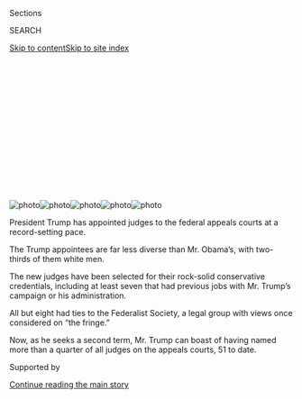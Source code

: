 <div id="app">

<div>

<div>

<div>

<div class="NYTAppHideMasthead css-ikk3s8 e1suatyy0">

<div class="section css-133zg39 e1suatyy2">

<div class="css-eph4ug er09x8g0">

<div class="css-6n7j50">

</div>

<span class="css-1dv1kvn">Sections</span>

<div class="css-10488qs">

<span class="css-1dv1kvn">SEARCH</span>

</div>

[Skip to content](#site-content)[Skip to site
index](#site-index)

</div>

<div class="css-10698na e1huz5gh0">

</div>

</div>

</div>

</div>

<div data-aria-hidden="false">

<div id="site-content" data-role="main">

<div>

<div class="css-1aor85t" style="opacity:0.000000001;z-index:-1;visibility:hidden">

<div class="css-1hqnpie">

<div class="css-epjblv">

<span class="css-17xtcya">[U.S.](/section/us)</span><span class="css-x15j1o">|</span><span class="css-fwqvlz">A
Conservative Agenda Unleashed on the Federal
Courts</span>

</div>

<div class="css-k008qs">

<div class="css-1iwv8en">

<span class="css-18z7m18"></span>

<div>

</div>

</div>

<span class="css-1n6z4y">https://nyti.ms/3aOHDXA</span>

<div class="css-1705lsu">

<div class="css-4xjgmj">

<div class="css-4skfbu" data-role="toolbar" data-aria-label="Social Media Share buttons, Save button, and Comments Panel with current comment count" data-testid="share-tools">

  - 
  - 
  - 
  - 
    
    <div class="css-6n7j50">
    
    </div>

  - 
  - 

</div>

</div>

</div>

</div>

</div>

</div>

<div class="section meteredContent css-1r7ky0e" name="articleBody" itemprop="articleBody">

<div id="scrolly-instance-1" class="css-p58fdy scrolly-container">

<div class="css-138aqwl">

<div class="css-i4j11y">

![photo](https://static01.graylady3jvrrxbe.onion/images/2020/03/13/multimedia/00Fed-judges-new/00Fed-judges-new-mobileMasterAt3x-v6.jpg)![photo](https://static01.graylady3jvrrxbe.onion/images/2020/03/13/multimedia/00Fed-judges-new-02/00Fed-judges-new-02-mobileMasterAt3x-v7.jpg)![photo](https://static01.graylady3jvrrxbe.onion/images/2020/03/13/multimedia/00Fed-judges-new-03/00Fed-judges-new-03-mobileMasterAt3x-v6.jpg)![photo](https://static01.graylady3jvrrxbe.onion/images/2020/03/13/multimedia/00Fed-judges-new-04/00Fed-judges-new-04-mobileMasterAt3x-v7.jpg)![photo](https://static01.graylady3jvrrxbe.onion/images/2020/03/13/multimedia/00Fed-judges-new-05/00Fed-judges-new-05-mobileMasterAt3x-v6.jpg)

</div>

</div>

President Trump has appointed judges to the federal appeals courts at a
record-setting pace.

The Trump appointees are far less diverse than Mr. Obama’s, with
two-thirds of them white men.

The new judges have been selected for their rock-solid conservative
credentials, including at least seven that had previous jobs with Mr.
Trump’s campaign or his administration.

All but eight had ties to the Federalist Society, a legal group with
views once considered on “the fringe.”

Now, as he seeks a second term, Mr. Trump can boast of having named more
than a quarter of all judges on the appeals courts, 51 to date.

</div>

<div>

<div id="sponsor-wrapper" class="css-1hyfx7x">

<div id="sponsor-slug" class="css-19vbshk">

Supported by

</div>

[Continue reading the main
story](#after-sponsor)

<div id="sponsor" class="ad sponsor-wrapper" style="text-align:center;height:100%;display:block">

</div>

<div id="after-sponsor">

</div>

</div>

<div class="css-186x18t">

</div>

<div class="css-1vkm6nb ehdk2mb0">

# A Conservative Agenda Unleashed on the Federal Courts

</div>

President Trump’s imprint on the nation’s appeals courts has been swift
and historic. He has named judges with records on a range of issues
important to Republicans — and to his re-election.

<div class="css-18e8msd">

<div class="css-vp77d3 epjyd6m0">

<div class="css-1baulvz">

By [<span class="css-1baulvz" itemprop="name">Rebecca R.
Ruiz</span>](https://www.nytimes3xbfgragh.onion/by/rebecca-r-ruiz),
[<span class="css-1baulvz" itemprop="name">Robert
Gebeloff</span>](https://www.nytimes3xbfgragh.onion/by/robert-gebeloff),
[<span class="css-1baulvz" itemprop="name">Steve
Eder</span>](https://www.nytimes3xbfgragh.onion/by/steve-eder) and
[<span class="css-1baulvz last-byline" itemprop="name">Ben
Protess</span>](https://www.nytimes3xbfgragh.onion/by/ben-protess)

</div>

</div>

  - 
    
    <div class="css-ld3wwf e16638kd2">
    
    Published March 14, 2020Updated March 16,
    2020
    
    </div>

  - 
    
    <div class="css-4xjgmj">
    
    <div class="css-pvvomx" data-role="toolbar" data-aria-label="Social Media Share buttons, Save button, and Comments Panel with current comment count" data-testid="share-tools">
    
      - 
      - 
      - 
      - 
        
        <div class="css-6n7j50">
        
        </div>
    
      - 
      - 
    
    </div>
    
    </div>

</div>

</div>

<div class="css-1fanzo5 StoryBodyCompanionColumn">

<div class="css-53u6y8">

As a Republican candidate for the Texas Supreme Court, Don R. Willett
flaunted his uncompromising conservatism, boasting of endorsements from
groups with “pro-life, pro-faith, pro-family” credentials.

“I intend to build such a fiercely conservative record on the court that
I will be unconfirmable for any future federal judicial post — and
proudly so,” a Republican rival quoted him telling party leaders.

Judge Willett served a dozen years on the Texas bench. But rather than
disqualifying him, his record there propelled him to the very job he had
deemed beyond reach. President Trump nominated him to a federal appeals
court, and Republicans in the Senate narrowly confirmed him on a
party-line vote.

As Mr. Trump seeks re-election, his rightward [overhaul of the federal
judiciary](https://www.nytimes3xbfgragh.onion/2020/06/29/us/politics/supreme-court-trump-biden.html)
— in particular, the highly influential appeals courts — has been
invoked as one of his most enduring accomplishments. While individual
nominees have drawn scrutiny, The New York Times conducted a deep
examination of all 51 new appellate judges to obtain a collective
portrait of the Trump-populated bench.

</div>

</div>

<div class="css-1fanzo5 StoryBodyCompanionColumn">

<div class="css-53u6y8">

The review shows that the Trump class of appellate judges, much like the
president himself, breaks significantly with the norms set by his
Democratic and Republican predecessors, Barack Obama and George W. Bush.

The lifetime appointees — who make up more than a quarter of the entire
appellate bench — were more openly engaged in causes important to
Republicans, such as opposition to gay marriage and to government
funding for abortion.

They more typically held a political post in the federal government and
donated money to political candidates and causes. Just four had no
discernible political activity in their past, and several were confirmed
in spite of an unfavorable rating from the American Bar Association —
the first time that had happened at the appellate level in decades.

Two-thirds are white men, and as a group, they are much younger than the
Obama and Bush appointees.

Once on the bench, the Trump appointees have stood out from their fellow
judges, according to an analysis by The Times of more than 10,000
published decisions and dissents through December.

When ruling on cases, they have been notably more likely than other
Republican appointees to disagree with peers selected by Democratic
presidents, and more likely to agree with those Republican appointees,
suggesting they are more consistently conservative. Among the dozen or
so judges that most fit the pattern, The Times found, are three Mr.
Trump has signaled were on his Supreme Court shortlist.

</div>

</div>

<div class="css-1fanzo5 StoryBodyCompanionColumn">

<div class="css-53u6y8">

While the appellate courts favor consensus and disagreement remains
relatively rare — there were 125 instances when a Trump appointee wrote
the majority opinion or dissent in a split decision — the new judges
have ruled on disputed cases across a range of contentious issues,
including abortion, immigration, L.G.B.T. rights and lobbying
requirements, the examination
shows.

</div>

</div>

<div style="max-width:100%;margin:0 auto">

<div class="css-17dprlf" data-id="100000007030484" data-slug="judges-case-analysis" style="max-width:600px">

</div>

</div>

<div class="css-1fanzo5 StoryBodyCompanionColumn">

<div class="css-53u6y8">

One new judge, who had held a political job in the Trump administration,
dissented on an issue of particular importance to the president:
disclosure of his financial records. The judge, Neomi Rao, opposed a
decision requiring the release of the documents to a congressional
committee, a mandate the president continues to resist and is now before
the Supreme Court.

“They have long records of standing up, and they’re not afraid of being
unpopular,” said Carrie Severino, president of the Judicial Crisis
Network, a conservative advocacy group that has pushed for the
mold-breaking appointments. Ms. Severino once served as a law clerk for
Justice Clarence Thomas, one of the Supreme Court’s most reliably
conservative members.

Stephen B. Burbank, a law professor at the University of Pennsylvania,
said Mr. Trump’s appointments reflected attempts by recent presidents to
draw the federal judiciary — a constitutionally independent branch of
government — into policy debates more appropriate in Congress and the
White House.

“The problem as I see it is not that judges differ ideologically — of
course they do — nor is it that a Republican president would look for
someone with congenial ideological preferences,” Mr. Burbank said. “It’s
that in recent decades the search has been for hard-wired ideologues
because they’re reliable policy agents.”

Mr. Trump has appointed more judges to the appeals courts, where eight
of the nine current Supreme Court Justices served, than any other
president during the first three years in office. Also known as
circuits, the 13 courts are the [last stop for federal cases before the
Supreme
Court,](https://www.uscourts.gov/statistics-reports/appellate-courts-and-cases-journalists-guide)
and nearly all federal litigation ends there.

</div>

</div>

<div class="css-1fanzo5 StoryBodyCompanionColumn">

<div class="css-53u6y8">

The Times examination was based on interviews with dozens of people
close to the nomination process, including some of Mr. Trump’s
appointees; the analysis of thousands of published decisions and
dissents since Mr. Trump became president; a review of detailed
biographical and financial questionnaires submitted by all 168 appellate
judges named by Mr. Trump, Mr. Obama and Mr. Bush, as well as their
records, public statements and campaign contributions since 1989.

Judicial appointments, a standard measure of a president’s legacy,
almost always draw partisan scrutiny, as Republicans tend to appoint
conservative lawyers who interpret the Constitution according to what
they say was its original meaning, and Democrats lean toward liberal
appointees with a more expansive view. But Mr. Trump’s record is
particularly striking because of the divisive atmosphere, the
examination shows, and the president’s disruptive approach to governing.
The White House did not respond to requests for comment, and none of the
judges contacted by The Times would agree to be quoted.

</div>

</div>

<div class="css-79elbk" data-testid="photoviewer-wrapper">

<div class="css-z3e15g" data-testid="photoviewer-wrapper-hidden">

</div>

<div class="css-1a48zt4 ehw59r15" data-testid="photoviewer-children">

![<span class="css-16f3y1r e13ogyst0" data-aria-hidden="true">President
Trump with Senator Mitch McConnell of Kentucky, left, who helped create
a string of court vacancies at the end of the Obama
administration.</span><span class="css-cnj6d5 e1z0qqy90" itemprop="copyrightHolder"><span class="css-1ly73wi e1tej78p0">Credit...</span><span>Anna
Moneymaker/The New York
Times</span></span>](https://static01.graylady3jvrrxbe.onion/images/2020/03/15/us/politics/15trump-judiciary-oak-01/merlin_170299731_2d1b5f19-1642-4b9c-a8ef-5b97d1b336bc-articleLarge.jpg?quality=75&auto=webp&disable=upscale)

</div>

</div>

<div class="css-1fanzo5 StoryBodyCompanionColumn">

<div class="css-53u6y8">

When Mr. Trump took office there were [103 unfilled federal court
openings](https://www.brookings.edu/blog/fixgov/2020/01/28/judicial-appointments-in-trumps-first-three-years-myths-and-realities/),
in addition to a Supreme Court seat, in part because [Senator Mitch
McConnell of
Kentucky](https://www.brookings.edu/blog/fixgov/2018/06/04/senate-obstructionism-handed-judicial-vacancies-to-trump/),
the Republican leader of the Senate, and allies had refused to proceed
with confirming many of Mr. Obama’s nominees. The last time so many
vacancies had been left to a successor of the opposing party was when
the federal bench was expanded by dozens of judges under President
George H.W. Bush.

Mr. Trump wasted no time in seizing the opportunity. During his first
three years in office, with Mr. McConnell’s assistance, he was able to
name nearly as many appellate judges as Mr. Obama had appointed over two
terms.

And he did so with great political flourish. More than one-third of the
Trump appointees have filled seats previously occupied by judges
appointed by Democrats, tipping the balance toward conservatives in some
circuits that include largely Democratic states like New York and
Connecticut. Even in the San Francisco-based Ninth Circuit, a reliably
liberal appeals court, Mr. Trump has significantly narrowed the gap
between judges appointed by Democratic and Republican presidents.

With Republicans and Democrats in Congress retreating to their corners,
many of the Trump appointees have benefited from Republicans’ decision
to extend a contentious and partisan confirmation path that upended
bipartisan Senate practices.

</div>

</div>

<div class="css-1fanzo5 StoryBodyCompanionColumn">

<div class="css-53u6y8">

Two-thirds of the new appellate judges failed to win the support of 60
senators, historically a requirement of consensus that was first
[jettisoned by the Democratic-controlled
Senate](https://www.nytimes3xbfgragh.onion/2013/11/22/us/politics/reid-sets-in-motion-steps-to-limit-use-of-filibuster.html)
midway through the Obama administration because Republicans were
blocking nominees to the D.C. Circuit. After he became majority leader,
Mr. McConnell followed suit when Democrats initially blocked Mr. Trump’s
first Supreme Court nominee, Neil Gorsuch.

About a third did not receive the signoff of both home-state senators, a
courtesy for a nomination to move forward that was tossed aside in late
2017 by Senator Charles E. Grassley of Iowa, then the Judiciary
Committee’s Republican chairman. Senator Lindsey Graham of South
Carolina, Mr. Grassley’s successor in that role, carried the decision
forward. Crucially, that meant Mr. Trump did not have to compromise on
his appellate picks in states with a Democratic senator.

Just two found unanimous support across the aisle, a sharp drop from
both the Obama and Bush nominees.

According to [a tally by the Heritage
Foundation](https://www.heritage.org/courts/commentary/filling-the-judicial-confirmation-stocking),
a conservative policy group, Mr. Trump’s appointees across the judiciary
have drawn three times more “no” votes in the Senate than all confirmed
judges in the 20th century combined. So far, Mr. Trump has appointed
more than 185 federal judges.

On the appellate bench, Mr. Trump’s appointees have drawn nearly twice
as many “no” votes as did those of Mr. Bush and Mr. Obama, The Times’s
analysis shows.

</div>

</div>

<div>

</div>

<div class="css-1fanzo5 StoryBodyCompanionColumn">

<div class="css-53u6y8">

In a history-making intervention, one of Mr. Trump’s appellate picks was
confirmed only when Vice President Mike Pence broke a 50-50 deadlock. It
was Mr. Pence’s 12th tiebreaking vote in the Senate, the most of anyone
in his office since the 1870s, and the only time a vice president
installed a nominee to the bench.

</div>

</div>

<div class="css-1fanzo5 StoryBodyCompanionColumn">

<div class="css-53u6y8">

The judge, Jonathan A. Kobes, had been working on Capitol Hill as an
aide to a Republican senator. He was rated unqualified by the American
Bar Association, which [questioned his
ability](https://www.americanbar.org/content/dam/aba/uncategorized/GAO/2018-9-14ChairtoGrassleyFeinstein-statementon-JonathanKobesnominee-EighthCCA.pdf)
to reflect “complex legal analysis” and “knowledge of the law” in his
writing.

He got the job anyway, with Mr. Grassley [proclaiming on
Twitter](https://twitter.com/chuckgrassley/status/1072638424664952835?lang=en)in
December 2018 that the confirmation had “made HISTORY.” Judge Kobes
became Mr. Trump’s 30th confirmed appointee to the appellate bench.

Democrats, powerless to block the nominees, have been sidelined as angry
bystanders.

Senator Dianne Feinstein of California, the ranking Democrat on the
Judiciary Committee, called Mr. Trump’s appellate appointees “far
outside the judicial mainstream,” adding that she believed Republicans
were using them to advance “a particular agenda.” She voted against all
but 14 of the appellate nominees.

”Americans are certainly aware of Supreme Court nominations,” Ms.
Feinstein said in a statement to The Times, “but most don’t pay close
attention to the lower courts, which can have an even more direct effect
on their lives.”

## From Fringe to Mainstream

Mr. Trump has staked his presidency on upending conventions, and his
approach to the judiciary breaks sharply with that of past presidents.

He unapologetically views judges as agents of the presidents who
appointed them — [calling out an “Obama
judge](https://www.nytimes3xbfgragh.onion/2018/11/20/us/politics/trump-appeals-court-ninth-circuit.html),”
for instance, for ruling against the Trump administration in an
immigration case. He frequently attributes his popularity among
Republicans to his judicial appointments. And he has not been shy about
politicizing the process.

“95% Approval Rating in the Republican Party,” he wrote [on Twitter in
January](https://twitter.com/realdonaldtrump/status/1221469014427348992?lang=en).
“Thank you\! 191 Federal Judges (a record), and two Supreme Court
Justices, approved. Best Economy & Employment Numbers EVER. Thank you to
our great New, Smart and Nimble REPUBLICAN PARTY. Join now, it’s where
people want to be\!”

</div>

</div>

<div class="css-1fanzo5 StoryBodyCompanionColumn">

<div class="css-53u6y8">

In his State of the Union address in February, he bragged about his
judicial appointments, promising, “We have many in the pipeline.” A week
later, the Senate approved his 51st nominee to the appeals bench; 41
others now await votes for the lower courts.

While federal judges of all stripes take an oath of impartiality and
reject the notion that they do a president’s bidding — Chief Justice
John G. Roberts Jr. recently described an independent judiciary as [“a
key source of national unity and
stability”](https://www.supremecourt.gov/publicinfo/year-end/2019year-endreport.pdf)
— the examination by The Times shows that the Trump administration has
filled the appellate courts with formidable allies who fought for a
range of issues important to Republicans.

Democratic presidents have also sought out reliable political allies
when filling some judicial posts, but Mr. Trump’s approach has left
little to chance.

His appointees include former litigators who argued against legalizing
same-sex marriage; advocated blocking Medicaid reimbursements to health
care providers performing abortions; argued that corporations with
religious owners could not be required to pay for insurance coverage of
certain forms of birth control; and supported the Trump administration’s
choice to include a question about citizenship on the census.

In the past, many conservatives have been left disappointed when judges
appointed by Republican presidents were seen to have lost their resolve
on the bench. Now what matters most with Mr. Trump’s appointees, said
Josh Blackman, a professor at the South Texas College of Law Houston, is
that they come with rock-solid conservative résumés.

“You have to demand a paper trail — no more skeleton nominees,” said Mr.
Blackman, who advised the presidential campaign of Senator Ted Cruz of
Texas, a Republican, and is a strong supporter of the Trump approach.

</div>

</div>

<div class="css-1fanzo5 StoryBodyCompanionColumn">

<div class="css-53u6y8">

One standout appointee, Kyle Duncan, now an appellate judge in New
Orleans, fought to uphold Louisiana’s gay-marriage ban before the
Supreme Court, defended a North Carolina law restricting transgender
people from using their preferred bathrooms and represented Hobby Lobby
when it sued the federal government over the requirement that it provide
employees with insurance coverage for some birth
control.

</div>

</div>

<div class="css-79elbk" data-testid="photoviewer-wrapper">

<div class="css-z3e15g" data-testid="photoviewer-wrapper-hidden">

</div>

<div class="css-1a48zt4 ehw59r15" data-testid="photoviewer-children">

<div class="css-1xdhyk6 erfvjey0">

<span class="css-1ly73wi e1tej78p0">Image</span>

<div class="css-zjzyr8">

<div data-testid="lazyimage-container" style="height:257.77777777777777px">

</div>

</div>

</div>

<span class="css-16f3y1r e13ogyst0" data-aria-hidden="true">Lawyers for
Hobby Lobby outside the Supreme Court in
2014.</span><span class="css-cnj6d5 e1z0qqy90" itemprop="copyrightHolder"><span class="css-1ly73wi e1tej78p0">Credit...</span><span>Doug
Mills/The New York Times</span></span>

</div>

</div>

<div class="css-1fanzo5 StoryBodyCompanionColumn">

<div class="css-53u6y8">

He had worked as general counsel of the [Becket Fund for Religious
Liberty,](https://www.becketlaw.org/about-us/history/) a legal advocacy
group that has been a [strong
defender](https://www.washingtonpost.com/politics/becket-fund-law-firm-gaining-a-reputation-as-powerhouse-after-hobby-lobby-win/2014/07/20/c28931a4-104c-11e4-8936-26932bcfd6ed_story.html)
of the religious right.

Responding to questions from senators about the North Carolina law, he
said he had been “advancing not my own personal beliefs but legal
arguments on behalf of my client’s interests, just as I have done in
every case to the best of my ability.”

Judge Stephanos Bibas, a Trump appointee to the federal appeals court in
Philadelphia, last September [emphasized the independence of
judges](https://www.wsj.com/articles/judges-say-they-arent-extensions-of-presidents-who-appointed-them-11568566598)
once they took the bench, saying, “We certainly are not viewing
ourselves as members of teams or camps or parties.”

Many of the appointees have elite credentials, with nearly half having
trained as lawyers at Harvard, Stanford, the University of Chicago or
Yale, and more than a third having clerked for a Supreme Court justice,
surpassing the appointees of both Mr. Obama and Mr. Bush.

But Mr. Trump’s appellate picks often have less judicial experience, The
Times found. About 40 percent previously served as a judge, compared
with more than half of the Bush and Obama appointees.

Mr. Trump named some of his judges before they received a rating from
the American Bar Association, which Republicans have long viewed as
biased against their nominees. Three deemed unqualified were confirmed —
a step not taken at the appellate level since at least 1975, when a
former governor of Connecticut
[nominated](https://timesmachine.nytimes3xbfgragh.onion/timesmachine/1975/03/22/92190255.html?pageNumber=20)
by former Presidents Richard Nixon and Gerald Ford joined the bench,
according to Sheldon Goldman, a political scientist focusing on the
judiciary.

</div>

</div>

<div class="css-1fanzo5 StoryBodyCompanionColumn">

<div class="css-53u6y8">

Mr. Trump is betting that the judges will back Republican priorities for
a long time: The median age of the appointees is five-and-a-half years
younger than it was under Mr. Obama, and three-and-a-half years younger
than under Mr. Bush. Thirty-three percent were under 45 when appointed,
compared with just five percent under Mr. Obama and 19 percent under Mr.
Bush. And countering a trend of increasing diversity on the appellate
bench under Mr. Obama, two-thirds of Mr. Trump’s appointees are white
men.

</div>

</div>

<div style="max-width:100%;margin:0 auto">

<div class="css-17dprlf" data-id="100000007021272" data-slug="judges-demographics" style="max-width:600px">

</div>

</div>

<div class="css-1fanzo5 StoryBodyCompanionColumn">

<div class="css-53u6y8">

They are also well off: Their median net worth is nearly $2 million —
adjusted for inflation, that is on a par with the worth of Obama
appointees, and about a half-million dollars more than that of Bush
appointees.

Perhaps most telling, all but eight of the new judges have had ties to
the Federalist Society, a legal group that has been central to the White
House’s appointment process and ascendant in Republican circles in
recent years for its advocacy of strictly interpreting the Constitution.

Nearly twice as many appointees have had ties to the group as did those
of Mr. Trump’s most recent Republican predecessor, Mr. Bush. Early this
year, a proposal was circulated among federal judges by the court
system’s ethical advisory arm that would ban membership in the
group.

</div>

</div>

<div class="css-79elbk" data-testid="photoviewer-wrapper">

<div class="css-z3e15g" data-testid="photoviewer-wrapper-hidden">

</div>

<div class="css-1a48zt4 ehw59r15" data-testid="photoviewer-children">

<div class="css-1xdhyk6 erfvjey0">

<span class="css-1ly73wi e1tej78p0">Image</span>

<div class="css-zjzyr8">

<div data-testid="lazyimage-container" style="height:255.20000000000002px">

</div>

</div>

</div>

<span class="css-16f3y1r e13ogyst0" data-aria-hidden="true">Donald F.
McGahn II, a former White House counsel, at the Federalist Society’s
Antonin Scalia Memorial Dinner in
November.</span><span class="css-cnj6d5 e1z0qqy90" itemprop="copyrightHolder"><span class="css-1ly73wi e1tej78p0">Credit...</span><span>T.J.
Kirkpatrick for The New York Times</span></span>

</div>

</div>

<div class="css-1fanzo5 StoryBodyCompanionColumn">

<div class="css-53u6y8">

The Trump appointees turned out in big numbers at its national
convention in Washington in November. Many participated in panel
discussions and attended a black-tie dinner, where Donald F. McGahn II,
a former White House counsel for Mr. Trump, extolled the group’s
extraordinary trajectory.

</div>

</div>

<div class="css-1fanzo5 StoryBodyCompanionColumn">

<div class="css-53u6y8">

“We have seen our views go from the fringe, views that in years past
would inhibit someone’s chances to be considered for the federal bench,”
he said, “to being the center of the conversation.”

## Battle-Tested Conservatives

Judge Willett, the former Texas Supreme Court justice, had a paper trail
replete with political connections and ties to prominent Texas
Republicans when he was nominated to the federal bench in 2017.

He had raised over $4 million for two campaigns for the state bench,
more than half of it from lawyers, lobbyists and oil interests,
according to the National Institute on Money in Politics. He also had
more than 25,000 posts on Twitter that often focused on current affairs
and Republican politics, even some jabbing Mr. Trump as a candidate.

During the last Republican administration, under Mr. Bush, he had
advised judicial nominees “to bob and weave, be the teeniest tiniest
target you can be,” Judge Willett said during a speech in 2010, adding,
“You want to be as bland, forgettable and unremarkable as possible.”

No more. The Trump approach has translated into a new breed of appellate
appointees with open experience in ideological and political warfare.

John Malcolm, a conservative legal scholar at the Heritage Foundation,
said he was looking for “people who have the strength of their
convictions.” He [drew up a
list](https://www.heritage.org/crime-and-justice/impact/heritage-expert-helps-shape-supreme-court-nominee-list)
in 2016 of recommended Supreme Court nominees that was embraced by Mr.
Trump.

About three-quarters of Mr. Trump’s appellate appointees donated to
political candidates and causes, a significantly higher proportion than
Mr. Obama’s and slightly ahead of Mr. Bush’s, according to an analysis
of data from the National Institute on Money in Politics and the Center
for Responsive Politics.

</div>

</div>

<div class="css-1fanzo5 StoryBodyCompanionColumn">

<div class="css-53u6y8">

They were also more likely than the Obama and Bush nominees to have been
affiliated with an election campaign in the decade before their
appointment.

Judge Duncan, previously a renowned conservative litigator, had
volunteered for the 2016 presidential campaign of Senator Marco Rubio of
Florida and was a donor and poll watcher for Mitt Romney’s 2012
presidential bid.

At least seven of his fellow appointees had ties to the Trump
administration itself. Judge Rao had run a regulatory office in the
White House. Judges Steven J. Menashi and Gregory G. Katsas had worked
in the office of the White House counsel. Judge Patrick J. Bumatay had
been a counselor to the attorney general, while Judge Lawrence J.C.
VanDyke had been tapped for the **** Justice Department’s Environment
and Natural Resources Division**.** Judges Katsas and Andrew L. Brasher
had volunteered for Mr. Trump’s transition team. And Judge Chad A.
Readler had done legal work for Mr. Trump’s 2016 presidential campaign.

He later became acting head of the Justice Department’s civil division,
putting him in charge of defending nearly every high-profile
presidential policy that came under attack in the courts.

Judge L. Steven Grasz, in the year he was nominated to the appeals court
in Nebraska, had sat on the board of the anti-abortion Nebraska Family
Alliance and served as assistant secretary of Nebraskans for the Death
Penalty.

Other appointees had held state jobs that showcased their conservative —
and sometimes partisan — credentials.

Nearly a quarter of them worked in the office of a Republican state
attorney general. That was about triple the percentage of Bush nominees,
The Times found. Mostly, they served as solicitors general or their
deputies, putting them on the front lines in court battles over
contentious state laws.

</div>

</div>

<div class="css-1fanzo5 StoryBodyCompanionColumn">

<div class="css-53u6y8">

At least eight actively fought against legalizing gay marriage, and at
least as many argued for immigration positions now embraced by the Trump
administration. At least 18 sought to limit access to abortion or
contraception.

Some nominees amassed their conservative credentials by filing
friend-of-the-court briefs, weighing in on cases especially important to
Republicans.

Judge VanDyke, appointed to the Ninth Circuit in Nevada, had been
prolific. As solicitor general of Montana, according to published
emails, he encouraged the state’s attorney general to support a 20-week
abortion ban in Arizona, to defend a professional photographer’s refusal
to shoot a same-sex commitment ceremony in New Mexico and to challenge a
ban on semiautomatic weapons in New York.

The fact that Montana was not directly affected by the cases did not
matter. In an email to the solicitor general in Alabama — who would also
be named to the appellate bench by Mr. Trump — he wrote about the New
York ban: “Semiautomatic firearms are fun to hunt elk with, as the
attached picture attests :).” The Great Falls Tribune, [which obtained
the
emails](https://www.greatfallstribune.com/story/news/local/2014/09/17/vandyke-politician-nature/15812491/),
published a photo of the now-judge in hunting garb.

Judge Michael H. Park, another appointee, had come to the support of the
Trump administration in its [unsuccessful
effort](https://www.nytimes3xbfgragh.onion/2019/06/27/us/politics/census-citizenship-question-supreme-court.html)
to add a citizenship question to the census. As a private lawyer
representing the Project on Fair Representation, a conservative group,
he argued in 2018 that the question was justified, calling it “immensely
helpful to redistricting and voting rights litigation.”

The Supreme Court disagreed. Four months after he weighed in, it was
announced that Mr. Trump intended to nominate him to the U.S. Court of
Appeals for the Second Circuit in New York.

## ‘Judicial Courage’

Some of Mr. Trump’s choices for the appeals courts had already landed on
his short list for Supreme Court nominations. Once on the bench, they
quickly confirmed that they could shake things
up.

</div>

</div>

<div class="css-79elbk" data-testid="photoviewer-wrapper">

<div class="css-z3e15g" data-testid="photoviewer-wrapper-hidden">

</div>

<div class="css-1a48zt4 ehw59r15" data-testid="photoviewer-children">

<div class="css-1xdhyk6 erfvjey0">

<span class="css-1ly73wi e1tej78p0">Image</span>

<div class="css-zjzyr8">

<div data-testid="lazyimage-container" style="height:257.77777777777777px">

</div>

</div>

</div>

<span class="css-16f3y1r e13ogyst0" data-aria-hidden="true">Judge Amul
Thapar, who has been on Mr. Trump’s Supreme Court short list, has shown
a penchant for disagreeing with Democratic appointees on the appellate
bench.</span><span class="css-cnj6d5 e1z0qqy90" itemprop="copyrightHolder"><span class="css-1ly73wi e1tej78p0">Credit...</span><span>Gabriella
Demczuk for The New York Times</span></span>

</div>

</div>

<div class="css-1fanzo5 StoryBodyCompanionColumn">

<div class="css-53u6y8">

Three on that short list — Judges Joan Larsen, David R. Stras and Amul
Thapar — were among those identified by The Times as having a penchant
for disagreeing with Democratic nominees. They voted differently from
those judges 23 percent of the time, but from judges appointed by
Republican presidents only four percent of the time.

Judge Larsen and Judge Stras had been state supreme court justices named
by Republican governors in their home states. Judge Thapar was elevated
by Mr. Trump from a federal district court in Kentucky, where he had
been appointed by Mr. Bush.

Unlike lower courts, the appellate courts, which review other courts’
decisions, do not have juries. Instead, cases are largely decided by
panels of three judges, usually selected randomly from all of the judges
in the circuit.

There is a culture of consensus in most circuits, and in the cases
reviewed by The Times, appellate judges of both parties agreed with one
another the vast majority of times. But when they did not, the Trump
appointees stood out.

On panels that had members appointed by presidents of the same party,
dissent occurred just 7 percent of the time. The rate jumped to 12
percent on panels that included a mix of judges appointed by both
Democrats and Republicans.

But when a Trump appointee wrote an opinion for a panel with a lone
Democrat, or served as the only Republican appointee, the dissent rate
rose to 17 percent — meaning the likelihood of dissent was nearly 1.5
times higher if a Trump appointee was involved.

</div>

</div>

<div class="css-1fanzo5 StoryBodyCompanionColumn">

<div class="css-53u6y8">

Writing a dissent marks a bold break from fellow members of the bench,
experts say, and by definition sets the judge apart. The dissenting
opinions can also inform future legal arguments and cases.

“You’re going to get some judges who will bite their tongue and say,
‘These are my colleagues — I’m not going to rock the boat unless I
feel strongly about it,’” said Russell Wheeler, a visiting fellow at the
Brookings Institution and a former deputy director of the Federal
Judicial Center, the research and education arm of the federal court
system.

In other instances, however, judges “go in slashing and burning” with no
regard for comity — or with an eye to drawing attention to themselves,
he said. “Some of them obviously are going to be thinking about the next
vacancy on the Supreme Court,” Mr. Wheeler said.

In a speech in 2017, Mr. McGahn, the former White House counsel and a
main driver of the Trump selection process, said “judicial courage” was
as important as judicial independence.

The Times analysis included 10,025 opinions of three-judge panels from
2017 through 2019 that were tagged as “published, written and signed” in
the federal center’s integrated case database.

It covered more than 1,975 cases involving at least one Trump appointee.
Because many of Mr. Trump’s earliest appointments occurred in appellate
courts dominated by judges named by Republicans, more than half of those
cases did not involve panels with judges appointed by a Democrat.

Of the 125 cases in which a Trump appointee wrote a dissent or an
opinion eliciting dissent, about half involved civil rights or criminal
matters. The others touched on a wide variety of topics, from
transgender rights to pregnancy discrimination to the limits of police
powers.

</div>

</div>

<div class="css-1fanzo5 StoryBodyCompanionColumn">

<div class="css-53u6y8">

In one instance, a Trump appointee joined with a Bush appointee to
strike down a key part of the Affordable Care Act. A
Democratic-nominated judge dissented.

Amy Coney Barrett, another judge on Mr. Trump’s Supreme Court shortlist,
was among the new appointees who wrote a
[dissent](http://media.ca7.uscourts.gov/cgi-bin/rssExec.pl?Submit=Display&Path=Y2019/D03-15/C:18-1478:J:Flaum:aut:T:fnOp:N:2309276:S:0)
[cited by
conservatives](https://www.nationalreview.com/bench-memos/judge-barretts-dissent-in-second-amendment-case/).

Judge Barrett, a noted originalist, once served as a clerk to former
Justice Antonin Scalia. But she stood out among the Trump appointees not
by disagreeing with Democratic appointees but by taking on two judges
named by former President Ronald Reagan, a Republican.

The subject was Second Amendment gun rights, and Ms. Barrett took a
broader view than her colleagues.

The owner of a therapeutic shoe-insert company had pleaded guilty to
mail fraud and, as a felon, was barred from owning a gun. He objected,
claiming the penalty was unconstitutional.

The two Reagan appointees upheld a lower-court ruling against the man.
Their decision was based in part on the notion that governments banned
felons from owning firearms because they were considered more likely to
abuse
them.

</div>

</div>

<div class="css-79elbk" data-testid="photoviewer-wrapper">

<div class="css-z3e15g" data-testid="photoviewer-wrapper-hidden">

</div>

<div class="css-1a48zt4 ehw59r15" data-testid="photoviewer-children">

<div class="css-1xdhyk6 erfvjey0">

<span class="css-1ly73wi e1tej78p0">Image</span>

<div class="css-zjzyr8">

<div data-testid="lazyimage-container" style="height:257.77777777777777px">

</div>

</div>

</div>

<span class="css-16f3y1r e13ogyst0" data-aria-hidden="true">Judge Amy
Coney Barrett, also on the Supreme Court short list, took a different
view from fellow Republican appointees in a recent gun rights
case.</span><span class="css-cnj6d5 e1z0qqy90" itemprop="copyrightHolder"><span class="css-1ly73wi e1tej78p0">Credit...</span><span>Samuel
Corum for The New York Times</span></span>

</div>

</div>

<div class="css-1fanzo5 StoryBodyCompanionColumn">

<div class="css-53u6y8">

But in dissenting, Judge Barrett argued that lawmakers could prohibit
only violent people from owning firearms, and that the government had
not proved that a nonviolent felon would turn violent.

“History does not support the proposition that felons lose their Second
Amendment rights solely because of their status as felons,” she wrote.

A dissent by another new appointee, Judge Rao, the former Trump
administration official, staked out territory important to the president
and his allies.

Two appellate judges, both appointed by Democrats,
[ruled](https://www.nytimes3xbfgragh.onion/2019/10/11/us/politics/mazars-trump-tax-returns.html)
that Mr. Trump’s accountants had to comply with a congressional subpoena
for eight years of his financial records.

Judge Rao, who holds the appellate seat vacated by Justice Brett M.
Kavanaugh, questioned whether Democrats in the House of Representatives
had overshot their authority. At a hearing on the case, she suggested
the Democrats were, in effect, seeking the “regulation of the
president.”

In her 67-page dissent, she wrote that the subpoena went beyond
Congress’s authority, and that the documents in question could be
obtained only in an impeachment inquiry.

She also
[chided](https://www.cadc.uscourts.gov/internet/opinions.nsf/20C16C3C5721030C85258490004DE33C/$file/19-5142-1810450.pdf)
her fellow judges for allowing Congress to conduct “a roving inquisition
over a co-equal branch of government,” suggesting they had chosen to
fixate on worst-case scenarios.

</div>

</div>

<div class="css-1fanzo5 StoryBodyCompanionColumn">

<div class="css-53u6y8">

The case [has been
appealed](https://www.nytimes3xbfgragh.onion/2019/12/05/us/trump-supreme-court-mazars.html)
to the Supreme Court, where two Trump appointees, Justice Kavanaugh and
Justice Gorsuch, will help determine its fate.

## Tipping the Balance

The push in the Senate last November to confirm a White House lawyer for
a top federal judgeship in New York unnerved Democrats.

The lawyer, Steven Menashi had a trail of inflammatory writings about
feminism and multiculturalism. He had declined to answer specific
questions about his role in the Trump administration on family
detentions and education policy.

And he had managed to get a confirmation vote only because Republicans
did away with a courtesy rule letting home-state senators — in this
case, Kirsten Gillibrand and Chuck Schumer — block nominees they found
unworthy. Mr. Schumer had described him as “a textbook example of
someone who does not deserve to sit on the federal bench.”

Not only did he get his seat on the Second Circuit, but his appointment
marked a signature moment in Mr. Trump’s bid to tilt the nation’s
appellate courts to the right: Judge Menashi’s confirmation flipped the
balance toward Republican appointees in a circuit encompassing three
states — New York, Connecticut and Vermont — dominated at nearly every
level by Democrats.

Judges named by Mr. Trump have forged new majorities in two other
circuits — the Third and the 11th. And they have come close in the
nation’s largest appeals court, the Ninth, based in San Francisco, which
has long issued rulings favorable to liberal causes.

The unequal split between Democratic and Republican appointees can give
the circuits distinct reputations as liberal or conservative.

</div>

</div>

<div class="css-1fanzo5 StoryBodyCompanionColumn">

<div class="css-53u6y8">

Mr. Trump has called the Ninth Circuit “out of control” and a “complete
& total disaster,” and he has suggested that some of its decisions
related to immigration and the border have threatened national security.

In one case, the court ruled that the Trump administration could not
erase Obama-era protections for so-called Dreamers, children brought
into the [United States
illegally](https://www.nytimes3xbfgragh.onion/2018/11/08/us/daca-dreamers-9th-circuit.html).

In another, it [blocked the administration’s
effort](https://www.nytimes3xbfgragh.onion/2019/03/07/us/asylum-seekers-ninth-circuit.html)
to speed up the deportation of asylum seekers. It also [rejected Mr.
Trump’s
policy](https://www.nytimes3xbfgragh.onion/2017/12/22/us/travel-ban-court.html)
restricting travel from eight countries, six of them largely Muslim.

“Every case that gets filed in the Ninth Circuit, we get beaten,” Mr.
Trump complained in 2018. “It’s a disgrace.”

At the close of the Obama administration, 18 judges on the circuit had
been appointed by Democratic presidents, seven had been named by
Republicans and four seats were vacant. Through his appointments, Mr.
Trump has whittled the majority held by Democratic appointees to just
three making it less likely that a liberal philosophy can dominate so
thoroughly.

Allies of the president have celebrated. In emails to supporters, the
National Organization for Marriage, a group established to fight the
legalization of same-sex marriage, lauded the change “from the most
liberal court in the country to one that is much more balanced.”

Brian S. Brown, president of the group, heralded that Mr. Trump was
remaking the court and others across the country. “Judges will be with
us for a lot longer than any politician who holds office,” he wrote.

</div>

</div>

<div class="css-1fanzo5 StoryBodyCompanionColumn">

<div class="css-53u6y8">

Conservatives have also celebrated Trump appointees in circuits where
the balance of power has not shifted. Their votes have proved
significant in so-called en-banc hearings — when a decision by a panel
of appellate judges is reviewed by a larger group of judges.

In 2014, a Louisiana law required doctors performing abortions to be
able to admit patients to a hospital within 30 miles of their clinic.
Opponents of the law predicted a chilling effect on access to abortions.
Those in favor argued that it protected women seeking abortions by
making sure doctors were
competent.

</div>

</div>

<div class="css-79elbk" data-testid="photoviewer-wrapper">

<div class="css-z3e15g" data-testid="photoviewer-wrapper-hidden">

</div>

<div class="css-1a48zt4 ehw59r15" data-testid="photoviewer-children">

<div class="css-1xdhyk6 erfvjey0">

<span class="css-1ly73wi e1tej78p0">Image</span>

<div class="css-zjzyr8">

<div data-testid="lazyimage-container" style="height:300.9555555555556px">

</div>

</div>

</div>

<span class="css-16f3y1r e13ogyst0" data-aria-hidden="true">Supreme
Court Justice Brett M. Kavanaugh was a speaker at the Federalist Society
dinner in
November.</span><span class="css-cnj6d5 e1z0qqy90" itemprop="copyrightHolder"><span class="css-1ly73wi e1tej78p0">Credit...</span><span>T.J.
Kirkpatrick for The New York Times</span></span>

</div>

</div>

<div class="css-1fanzo5 StoryBodyCompanionColumn">

<div class="css-53u6y8">

The case, [now being
decided](https://www.nytimes3xbfgragh.onion/2020/03/04/us/supreme-court-abortion.html)
by the Supreme Court, has been playing out in federal courts for years.
A district court judge struck down the law, but was reversed by a
divided three-judge panel of the Fifth Circuit. When opponents of the
law asked all judges of the circuit to hear an appeal, the [request was
denied](http://www.ca5.uscourts.gov/opinions/pub/17/17-30397-CV1.pdf),
9-6, with four judges appointed by Mr. Trump joining the majority.

At an en-banc hearing in Missouri, [four Trump-appointed
judges](https://ecf.ca8.uscourts.gov/opndir/19/11/172654P.pdf)in the
Eighth Circuit joined a 6-5 decision that loosened disclosure
requirements for political activists.

In the case, a man who ran a nonprofit advocating conservative causes
had sued Missouri officials over a lobbying registration law he deemed
unconstitutional. He was not a lobbyist, he argued, addressing lawmakers
often but not spending or receiving money for it. A lower court and a
three-judge appeals panel had sided with the state, requiring him to
register out of transparency.

Among the four Trump appointees who overturned that ruling were Judge
Kobes, the former Senate aide who had been confirmed when Mr. Pence
offered up a tiebreaking vote; Judge Stras, who was on Mr. Trump’s
shortlist for the Supreme Court; and Judge Grasz of Nebraska.

</div>

</div>

<div class="css-1fanzo5 StoryBodyCompanionColumn">

<div class="css-53u6y8">

As he seeks re-election, Mr. Trump has showcased his role in fulfilling
the Republican judicial agenda. One afternoon last November, he gathered
an array of Republican leaders and conservative judicial activists to
celebrate his success.

“I’ve always heard, actually, that when you become president, the most —
single most — important thing you can do is federal judges,” he said.

-----

### <span>How the Numbers Were Calculated</span>

In examining the president’s judicial appointments, The Times compiled
two databases of information about judges who were named to the U.S.
Court of Appeals by Mr. Trump and his predecessors.

One focused on the professional and political backgrounds of judges
appointed by Mr. Trump, Mr. Obama and Mr. Bush. The other analyzed
published opinions in the court’s 12 regional circuits to gain insights
into ruling patterns and rates of dissent.

### <span>The Biographies</span>

The Times compared the appellate judges’ experiences outside the court.
All told, there were 168 appointees — 51 by Mr. Trump, 55 by Mr. Obama
and 62 by Mr. Bush.

The database drew primarily on biographical questionnaires the
appointees had submitted to the Senate Judiciary Committee, obtained
from staff members, the Congressional Record and other sources. They
listed jobs and internships held since college, judicial clerkships,
club memberships, affiliations with political campaigns and other
information. Some judges volunteered more detail than others.

Separately, campaign finance data was compiled from two sources: the
National Institute on Money in Politics, which has access to state
donations since 2000 and federal ones since 2010, and the Center for
Responsive Politics, which tracks federal donations beginning in 1989.
In searching the donations, The Times sometimes found matches by using
variations of judges’ names, including maiden names, as well as other
relevant information like employment.

Calculations of partisan donations were based on federal contributions
to political candidates or causes of the same party as the judge’s
appointing president. Past political activity was measured more broadly
and included work for politicians of any party; volunteer or paid work
for political campaigns of any party; memberships affiliated with any
party; donations to campaigns of any party; participation as a candidate
for any party; references to “Republican” or “Democrat” in any answer in
the questionnaire; and work in a political post in the federal
government, including political duties assigned to a federal employee.

The age of judges on their appointment date was based on years of birth
provided by the [Federal Judicial
Center](https://www.fjc.gov/history/judges), the official clearinghouse
for court research.

### <span>The Rulings and Dissents</span>

The database includes more than 10,000 opinions published from 2017
through last year in the 12 regional circuit courts. The 13th appeals
court, the Federal Circuit, hears mostly intellectual property cases and
has no Trump appointees.

The case list was published by the [Federal Judicial
Center](https://www.fjc.gov/research/idb/appellate-cases-filed-terminated-and-pending-fy-2008-present).
Only cases designated “published, written and signed” were included in
the analysis, because they carry the weight of precedence and represent
the most legally impactful work. For consistency, all of the cases
involved a standard three-judge panel with a named opinion author.

For every case, The Times parsed the text of the opinion to identify the
judges, whose names are redacted from the judicial center’s data.
Additional information about the judges was obtained by joining the case
data to a separate [biography data
set](https://www.fjc.gov/history/judges) kept by the center.

The data was analyzed in two ways: first, to determine how often cases
involved a dissent, and second, to determine how often individual judges
agreed or disagreed with their two colleagues on a panel.

On the case level, the data showed that when a judge named by Mr. Trump
served in a pivotal role — as the author of an opinion on a panel with
only one Democratic appointee, or as the only Republican appointee on a
panel — the rate of dissent increased significantly.

For individual judges, the analysis split each panel into three
pairings. If the case was unanimously decided, all judges were deemed to
have agreed. If one judge dissented, that judge was deemed to have
disagreed with the other two. While judges appointed by presidents of
different parties were more likely to disagree than judges appointed by
presidents of the same party, the difference was far more pronounced for
many, though not all, of the new Trump appointees, the analysis found.

There were caveats to the findings. Some of the circuits have a higher
dissent rate overall, for example, and some circuits appear more often
in the database because they conduct a higher share of their work in the
form of published opinions.

Even accounting for those factors, the findings were supported by a
separate regression analysis, which accounted for other variables,
including the circuit hearing the case, the topic before the court, the
type of appeal and whether the ruling affirmed or overturned a decision
by a lower court.

-----

Hillary Flynn and Jaclyn Peiser contributed reporting. Jack Begg
contributed research.

</div>

</div>

</div>

<div>

</div>

<div>

</div>

<div>

</div>

<div>

<div id="bottom-wrapper" class="css-1ede5it">

<div id="bottom-slug" class="css-l9onyx">

Advertisement

</div>

[Continue reading the main
story](#after-bottom)

<div id="bottom" class="ad bottom-wrapper" style="text-align:center;height:100%;display:block;min-height:90px">

</div>

<div id="after-bottom">

</div>

</div>

</div>

</div>

</div>

## Site Index

<div>

</div>

## Site Information Navigation

  - [© <span>2020</span> <span>The New York Times
    Company</span>](https://help.nytimes3xbfgragh.onion/hc/en-us/articles/115014792127-Copyright-notice)

<!-- end list -->

  - [NYTCo](https://www.nytco.com/)
  - [Contact
    Us](https://help.nytimes3xbfgragh.onion/hc/en-us/articles/115015385887-Contact-Us)
  - [Work with us](https://www.nytco.com/careers/)
  - [Advertise](https://nytmediakit.com/)
  - [T Brand Studio](http://www.tbrandstudio.com/)
  - [Your Ad
    Choices](https://www.nytimes3xbfgragh.onion/privacy/cookie-policy#how-do-i-manage-trackers)
  - [Privacy](https://www.nytimes3xbfgragh.onion/privacy)
  - [Terms of
    Service](https://help.nytimes3xbfgragh.onion/hc/en-us/articles/115014893428-Terms-of-service)
  - [Terms of
    Sale](https://help.nytimes3xbfgragh.onion/hc/en-us/articles/115014893968-Terms-of-sale)
  - [Site
    Map](https://spiderbites.nytimes3xbfgragh.onion)
  - [Help](https://help.nytimes3xbfgragh.onion/hc/en-us)
  - [Subscriptions](https://www.nytimes3xbfgragh.onion/subscription?campaignId=37WXW)

</div>

</div>

</div>

</div>
